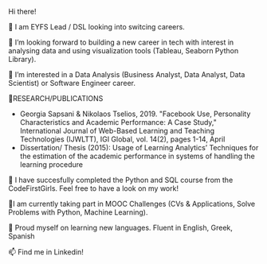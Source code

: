 Hi there!

👋 I am EYFS Lead / DSL looking into switcing careers.

💞️ I’m looking forward to building a new career in tech with interest in analysing data and using visualization tools (Tableau, Seaborn Python Library).

👀 I’m interested in a Data Analysis (Business Analyst, Data Analyst, Data Scientist) or Software Engineer career.

🌱RESEARCH/PUBLICATIONS
-	Georgia Sapsani & Nikolaos Tselios, 2019. "Facebook Use, Personality Characteristics and Academic Performance: A Case Study," International Journal of Web-Based Learning and Teaching Technologies (IJWLTT), IGI Global, vol. 14(2), pages 1-14, April
-	Dissertation/ Thesis (2015): Usage of Learning Analytics’ Techniques for the estimation of the academic performance in systems of handling the learning procedure

🌱 I have succesfully completed the Python and SQL course from the CodeFirstGirls.
    Feel free to have a look on my work!
    
🌱I am currently taking part in MOOC Challenges (CVs & Applications, Solve Problems with Python, Machine Learning).

🌱 Proud myself on learning new languages. Fluent in English, Greek, Spanish

📫 Find me in Linkedin! 


